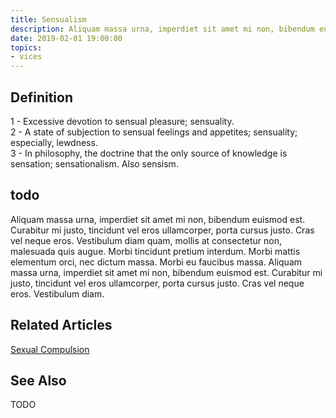 ```yaml
---
title: Sensualism
description: Aliquam massa urna, imperdiet sit amet mi non, bibendum euismod est.
date: 2019-02-01 19:00:00
topics: 
- vices
---
```


## Definition
1 - Excessive devotion to sensual pleasure; sensuality.  
2 - A state of subjection to sensual feelings and appetites; sensuality; especially, lewdness.  
3 - In philosophy, the doctrine that the only source of knowledge is sensation; sensationalism. Also sensism.  

## todo
Aliquam massa urna, imperdiet sit amet mi non, bibendum euismod est. Curabitur mi justo, tincidunt vel eros ullamcorper, porta cursus justo. Cras vel neque eros. Vestibulum diam quam, mollis at consectetur non, malesuada quis augue. Morbi tincidunt pretium interdum. Morbi mattis elementum orci, nec dictum massa. Morbi eu faucibus massa. Aliquam massa urna, imperdiet sit amet mi non, bibendum euismod est. Curabitur mi justo, tincidunt vel eros ullamcorper, porta cursus justo. Cras vel neque eros. Vestibulum diam.

## Related Articles
[Sexual Compulsion](/articles/sexual-compulsion)

## See Also
TODO
